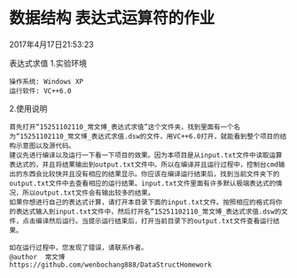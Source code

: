 # 数据结构 表达式运算符的作业

2017年4月17日21:53:23

表达式求值
1.实验环境

	操作系统: Windows XP
	运行软件: VC++6.0

2.使用说明

	首先打开“15251102110_常文博_表达式求值”这个文件夹，找到里面有一个名为“15251102110_常文博_表达式求值.dsw的文件，用VC++6.0打开，就能看到整个项目的结构示意图以及源代码。
	建议先进行编译以及运行一下看一下项目的效果。因为本项目是从input.txt文件中读取运算表达式的，并且将结果输出到output.txt文件中。所以在编译并且运行过程中，控制台cmd输出的东西会比较快并且没有相应的结果显示。你应该在编译运行结束后，找到当前文件夹下的output.txt文件中去查看相应的运行结果。input.txt文件里面有许多默认极端表达式的情况，所以output.txt文件会有输出较多的结果。
	如果你想进行自己的表达式计算，请打开本目录下面的input.txt文件。按照相应的格式将你的表达式输入到input.txt文件中，然后打开名“15251102110_常文博_表达式求值.dsw的文件，点击编译然后运行。当提示运行结束后，打开当前目录下的output.txt文件查看运行结果。
	
	如在运行过程中，您发现了错误，请联系作者。
	@author  常文博
    https://github.com/wenbochang888/DataStructHomework



























